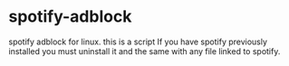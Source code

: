 # spotify-adblock
spotify adblock for linux.
 this is a script 
 If you have spotify previously installed you must uninstall it and the same with any file linked to spotify.
